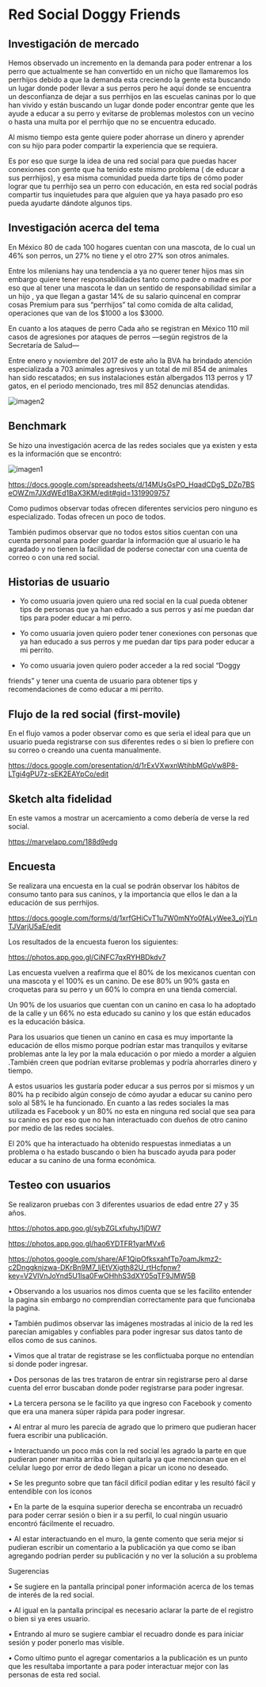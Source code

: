# Red Social Doggy Friends
## Investigación de mercado
Hemos observado un incremento en la demanda para poder entrenar  a los perro que actualmente se han convertido en un nicho que llamaremos los perrhijos debido a que la demanda esta creciendo la gente esta buscando un lugar donde poder llevar a sus perros pero he aquí donde se encuentra un desconfianza de dejar a sus perrhijos en las escuelas caninas por lo que han vivido  y están buscando un lugar donde poder encontrar gente que les ayude a educar a su perro y evitarse de problemas molestos con un vecino o hasta una multa por el perrhijo que no se encuentra educado.Al mismo tiempo esta gente quiere poder ahorrase un dinero y aprender con su hijo para poder compartir la experiencia que se requiera.Es por eso que surge la idea de una red social para que puedas hacer conexiones con gente que ha tenido este mismo problema ( de educar a sus perrhijos), y esa misma comunidad pueda darte tips de cómo poder lograr que tu perrhijo sea un perro con educación, en esta red social podrás compartir tus inquietudes para que alguien que ya haya pasado pro eso pueda ayudarte dándote algunos tips.

## Investigación acerca del tema
En México 80 de cada 100 hogares cuentan con una mascota, de lo cual un 46% son perros, un 27% no tiene y el otro 27% son otros animales.Entre los milenians hay una tendencia a ya no querer tener hijos mas sin embargo  quiere tener responsabilidades tanto como padre o madre es por eso que al tener una mascota le dan un sentido de responsabilidad similar a un hijo , ya que llegan a gastar 14% de su salario quincenal en comprar cosas Premium para sus “perrhijos” tal como comida de alta calidad, operaciones que van de los $1000 a los $3000.En cuanto a los ataques de perro Cada año se registran en México 110 mil casos de agresiones por ataques de perros —según registros de la Secretaría de Salud—Entre enero y noviembre del 2017 de este año la BVA ha brindado atención especializada a 703 animales agresivos y un total de mil 854 de animales han sido rescatados; en sus instalaciones están albergados 113 perros y 17 gatos, en el periodo mencionado, tres mil 852 denuncias atendidas.

![imagen2](src/images/image2-readme.png)

## Benchmark
Se hizo una investigación acerca de las redes sociales que ya existen y esta es la información que se encontró:

![imagen1](src/images/image1-readme.png)https://docs.google.com/spreadsheets/d/14MUsGsPO_HqadCDgS_DZp7BSeOWZm7JXdWEd1BaX3KM/edit#gid=1319909757

Como pudimos observar todas ofrecen diferentes servicios  pero ninguno es especializado. Todas ofrecen un poco de todos.También pudimos observar que no todos estos sitios cuentan con una cuenta personal para poder guardar la información que al usuario le ha agradado y no tienen la facilidad de poderse conectar con una cuenta de correo o con una red social.## Historias de usuario* Yo como usuaria joven quiero una red social en la cual pueda obtener tips de personas  que ya han educado a sus perros y  así me puedan dar tips para poder educar a mi perro.* Yo como usuaria joven quiero poder tener conexiones con personas que ya han educado a sus perros y me puedan dar tips para poder educar a mi perrito.* Yo como usuaria joven quiero poder acceder a la red social “Doggy friends” y tener una cuenta de usuario para obtener tips y recomendaciones de como educar a mi perrito.
## Flujo de la red social (first-movile)

En el flujo vamos a poder observar como es que seria el ideal para que un usuario pueda registrarse con sus diferentes redes o si bien lo prefiere con su correo o creando una cuenta manualmente.
https://docs.google.com/presentation/d/1rExVXwxnWtihbMGpVw8P8-LTgi4gPU7z-sEK2EAYpCo/edit

## Sketch alta fidelidad

En este vamos a mostrar un acercamiento a como debería de verse la red social.
https://marvelapp.com/188d9edg

## Encuesta
Se realizara una encuesta en la cual se podrán observar los hábitos de consumo tanto para sus caninos, y la importancia que ellos le dan a la educación de sus perrhijos.

https://docs.google.com/forms/d/1xrfGHiCvT1u7W0mNYo0fALyWee3_ojYLnTJVarjU5aE/edit

Los resultados de la encuesta fueron los siguientes:

https://photos.app.goo.gl/CiNFC7qxRYHBDkdv7

Las encuesta vuelven a reafirma que el 80% de los mexicanos cuentan con una mascota y el 100% es un canino. De ese 80%  un 90% gasta en croquetas para su perro y un 60%  lo compra en una tienda comercial.

Un 90% de los usuarios que cuentan con un canino en casa  lo ha adoptado de la calle y un  66% no esta educado su canino  y los que están educados es la educación básica.

Para los usuarios que tienen un canino en casa es muy importante la educación de ellos mismo porque podrían estar mas tranquilos y evitarse problemas ante la ley por la mala educación o por miedo a morder a alguien .También creen que podrían evitarse problemas  y podría ahorrarles dinero y tiempo.

A estos usuarios les gustaría poder educar a sus perros por si mismos y un 80% ha p recibido algún consejo de cómo ayudar a educar su canino pero solo al 58% le ha funcionado.
En cuanto a las redes sociales la mas utilizada es Facebook  y un 80% no esta en ninguna red social que sea para su canino es por eso que no han interactuado con dueños de otro canino por medio de las redes sociales.

El 20% que ha interactuado ha obtenido respuestas  inmediatas a un problema o ha estado buscando  o bien ha buscado ayuda para poder educar a su canino  de una forma económica.


## Testeo con usuarios
Se realizaron pruebas con  3 diferentes usuarios de edad entre 27 y 35 años.
https://photos.app.goo.gl/sybZGLxfuhyJ1jDW7
https://photos.app.goo.gl/hao6YDTFR1yarMVx6
https://photos.google.com/share/AF1QipOfksxahfTp7oamJkmz2-c2Dnggknjzwa-DKrBn9M7_IjEtVXigth82U_rtHcfpnw?key=V2VlVnJoYnd5U1lsa0FwOHhhS3dXY05qTF9JMW5B
•	Observando a los usuarios nos dimos cuenta  que se les facilito entender la pagina sin embargo no comprendían correctamente para que funcionaba la pagina.
•	También pudimos observar las imágenes mostradas al inicio de la red les parecían amigables y confiables para poder ingresar sus datos tanto de ellos como de sus caninos.
•	Vimos que al tratar de registrase se les conflictuaba porque no entendían si donde poder ingresar.
•	Dos personas de las tres trataron de entrar sin registrarse pero al darse cuenta del error buscaban donde poder registrarse para poder ingresar.
• La tercera persona se le facilito ya que ingreso con Facebook y comento que era una manera súper rápida para poder ingresar.
•	Al entrar al muro les parecía de agrado que lo primero que pudieran hacer fuera escribir una publicación.
•	Interactuando un poco más con la red social les agrado la parte en que pudieran poner manita arriba o bien quitarla ya que mencionan que en el celular luego por error de dedo llegan a picar un icono no deseado.
•	Se les pregunto sobre que tan fácil difícil podían editar y les resultó fácil y entendible con los iconos
•	En la parte de la esquina superior derecha se encontraba un recuadró para poder cerrar sesión o bien ir a su perfil, lo cual ningún usuario encontró fácilmente el recuadro.
•	Al  estar interactuando en el muro, la gente comento que seria mejor si pudieran escribir un comentario a la publicación  ya que como se iban agregando podrían perder su publicación y no ver la solución a su problema

Sugerencias

•	Se sugiere en la pantalla principal poner información acerca de los temas de interés de la red social.
•	Al igual en la pantalla principal es necesario aclarar la parte de el registro o bien si ya eres usuario.
•	Entrando al muro se sugiere cambiar el recuadro donde es para iniciar sesión y poder ponerlo mas visible.
•	Como ultimo punto el agregar comentarios a la publicación es un punto que les resultaba importante a para poder interactuar mejor con las personas de esta red social.
